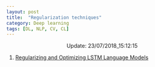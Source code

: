 ```yaml
---
layout: post
title:  "Regularization techniques"
category: Deep learning
tags: [DL, NLP, CV, CL]
---
```






<center> Update: 23/07/2018_15:12:15</center>

  	
1. [ Regularizing and Optimizing LSTM Language Models](https://rawgit.com/elbayadm/PaperNotes/master/notes/regularization/2017-Regularizing-and-Optimizing-LSTM-Language-Models.html)
